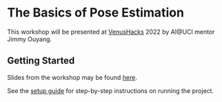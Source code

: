 # The Basics of Pose Estimation

This workshop will be presented at [VenusHacks](https://venushacks.com) 2022 by AI@UCI mentor Jimmy Ouyang.

## Getting Started

Slides from the workshop may be found [here](https://docs.google.com/presentation/d/1St8owhWuZlzs4-gAVprTAIZtXzjuw9LQNojGYXGedUY/edit?usp=sharing).

See the [setup guide](https://github.com/aiatuci/Examples/tree/main/VenusHacks2022/setup.md) for step-by-step instructions
on running the project.

